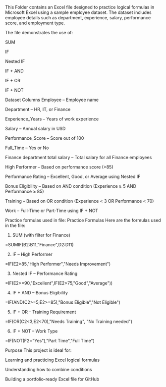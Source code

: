 This Folder contains an Excel file designed to practice logical formulas in Microsoft Excel using a sample employee dataset.
The dataset includes employee details such as department, experience, salary, performance score, and employment type.

The file demonstrates the use of:

SUM

IF

Nested IF

IF + AND

IF + OR

IF + NOT

Dataset Columns
Employee – Employee name

Department – HR, IT, or Finance

Experience_Years – Years of work experience

Salary – Annual salary in USD

Performance_Score – Score out of 100

Full_Time – Yes or No

Finance department total salary – Total salary for all Finance employees

High Performer – Based on performance score (>85)

Performance Rating – Excellent, Good, or Average using Nested IF

Bonus Eligibility – Based on AND condition (Experience ≥ 5 AND Performance ≥ 85)

Training – Based on OR condition (Experience < 3 OR Performance < 70)

Work – Full-Time or Part-Time using IF + NOT

Practice formulas used in file:
Practice Formulas
Here are the formulas used in the file:

1) SUM (with filter for Finance)

=SUMIF(B2:B11,"Finance",D2:D11)

2) IF – High Performer

=IF(E2>85,"High Performer","Needs Improvement")

3) Nested IF – Performance Rating

=IF(E2>=90,"Excellent",IF(E2>75,"Good","Average"))

4) IF + AND – Bonus Eligibility

=IF(AND(C2>=5,E2>=85),"Bonus Eligible","Not Eligible")

5) IF + OR – Training Requirement

=IF(OR(C2<3,E2<70),"Needs Training", "No Training needed")

6) IF + NOT – Work Type

=IF(NOT(F2="Yes"),"Part Time","Full Time")

Purpose
This project is ideal for:

Learning and practicing Excel logical formulas

Understanding how to combine conditions

Building a portfolio-ready Excel file for GitHub




